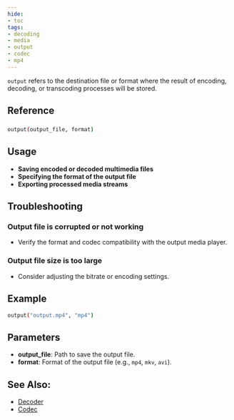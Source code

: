 ```yaml
---
hide:
- toc
tags:
- decoding
- media
- output
- codec
- mp4
---
```




`output` refers to the destination file or format where the result of encoding, decoding, or transcoding processes will be stored.

## Reference

### 
```bash
output(output_file, format)
```
## Usage

- **Saving encoded or decoded multimedia files**
- **Specifying the format of the output file**
- **Exporting processed media streams**

## Troubleshooting

### Output file is corrupted or not working
- Verify the format and codec compatibility with the output media player.

### Output file size is too large
- Consider adjusting the bitrate or encoding settings.

## Example

```bash
output("output.mp4", "mp4")
```

## Parameters

- **output_file**: Path to save the output file.
- **format**: Format of the output file (e.g., `mp4`, `mkv`, `avi`).

## See Also:
- [Decoder](decoder.md)
- [Codec](codec.md)

